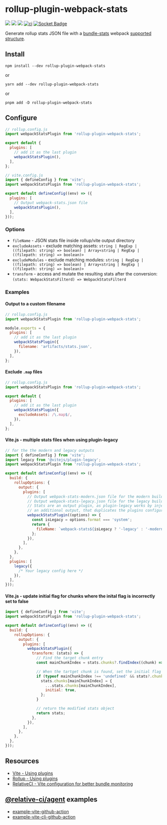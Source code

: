 # rollup-plugin-webpack-stats

[![](https://img.shields.io/npm/v/rollup-plugin-webpack-stats.svg)](https://www.npmjs.com/package/rollup-plugin-webpack-stats)
[![](https://img.shields.io/npm/dm/rollup-plugin-webpack-stats.svg)](https://www.npmjs.com/package/rollup-plugin-webpack-stats)
![](https://img.shields.io/node/v/rollup-plugin-webpack-stats.svg)
[![ci](https://github.com/relative-ci/rollup-plugin-webpack-stats/actions/workflows/ci.yml/badge.svg)](https://github.com/relative-ci/rollup-plugin-webpack-stats/actions/workflows/ci.yml)
[![Socket Badge](https://socket.dev/api/badge/npm/package/rollup-plugin-webpack-stats)](https://socket.dev/npm/package/rollup-plugin-webpack-stats)

Generate rollup stats JSON file with a [bundle-stats](https://github.com/relative-ci/bundle-stats/tree/master/packages/cli) webpack [supported structure](https://github.com/relative-ci/bundle-stats/blob/master/packages/plugin-webpack-filter/src/index.ts).

## Install

```shell
npm install --dev rollup-plugin-webpack-stats
```

or

```shell
yarn add --dev rollup-plugin-webpack-stats
```

or

```shell
pnpm add -D rollup-plugin-webpack-stats
```

## Configure

```js
// rollup.config.js
import webpackStatsPlugin from 'rollup-plugin-webpack-stats';

export default {
  plugins: [
    // add it as the last plugin
    webpackStatsPlugin(),
  ],
};
```

```js
// vite.config.js
import { defineConfig } from 'vite';
import webpackStatsPlugin from 'rollup-plugin-webpack-stats';

export default defineConfig((env) => ({
  plugins: [
    // Output webpack-stats.json file
    webpackStatsPlugin(),
  ],
}));
```

### Options

- `fileName` - JSON stats file inside rollup/vite output directory
- `excludeAssets` - exclude matching assets: `string | RegExp | ((filepath: string) => boolean) | Array<string | RegExp | ((filepath: string) => boolean)>`
- `excludeModules` - exclude matching modules: `string | RegExp | ((filepath: string) => boolean) | Array<string | RegExp | ((filepath: string) => boolean)>`
- `transform` - access and mutate the resulting stats after the conversion: `(stats: WebpackStatsFilterd) => WebpackStatsFilterd`

### Examples

#### Output to a custom filename
```js
// rollup.config.js
import webpackStatsPlugin from 'rollup-plugin-webpack-stats';

module.exports = {
  plugins: [
    // add it as the last plugin
    webpackStatsPlugin({
      filename: 'artifacts/stats.json',
    }),
  ],
};
```

#### Exclude `.map` files
```js
// rollup.config.js
import webpackStatsPlugin from 'rollup-plugin-webpack-stats';

export default {
  plugins: [
    // add it as the last plugin
    webpackStatsPlugin({
      excludeAssets: /\.map$/,
    }),
  ],
};
```

#### Vite.js - multiple stats files when using plugin-legacy
```js
// for the the modern and legacy outputs
import { defineConfig } from 'vite';
import legacy from '@vitejs/plugin-legacy';
import webpackStatsPlugin from 'rollup-plugin-webpack-stats';

export default defineConfig((env) => ({
  build: {
    rollupOptions: {
      output: {
        plugins: [
          // Output webpack-stats-modern.json file for the modern build
          // Output webpack-stats-legacy.json file for the legacy build
          // Stats are an output plugin, as plugin-legacy works by injecting
          // an additional output, that duplicates the plugins configured here
          webpackStatsPlugin((options) => {
            const isLegacy = options.format === 'system';
            return {
              fileName: `webpack-stats${isLegacy ? '-legacy' : '-modern'}.json`,
            };
          }),
        ],
      },
    },
  },
  plugins: [
    legacy({
      /* Your legacy config here */
    }),
  ],
}));
```

#### Vite.js - update initial flag for chunks where the inital flag is incorrectly set to false
```js
import { defineConfig } from 'vite';
import webpackStatsPlugin from 'rollup-plugin-webpack-stats';

export default defineConfig((env) => ({
  build: {
    rollupOptions: {
      output: {
        plugins: [
          webpackStatsPlugin({
            transform: (stats) => {
              // Find the target chunk entry
              const mainChunkIndex = stats.chunks?.findIndex((chunk) => chunk.names?.includes("main"));

              // When the tartget chunk is found, set the initial flag to true
              if (typeof mainChunkIndex !== 'undefined' && stats?.chunks?.[mainChunkIndex]) {
                stats.chunks[mainChunkIndex] = {
                  ...stats.chunks[mainChunkIndex],
                  initial: true,
                };
              }

              // return the modified stats object
              return stats;
            },
          }),
        ],
      },
    },
  },
}));
```

## Resources

- [Vite - Using plugins](https://vitejs.dev/guide/using-plugins)
- [Rollup - Using plugins](https://rollupjs.org/tutorial/#using-plugins)
- [RelativeCI - Vite configuration for better bundle monitoring](https://relative-ci.com/documentation/guides/vite-config)

## [@relative-ci/agent](https://github.com/relative-ci/agent) examples

- [example-vite-github-action](https://github.com/relative-ci/example-vite-github-action)
- [example-vite-cli-github-action](https://github.com/relative-ci/example-vite-cli-github-action)
